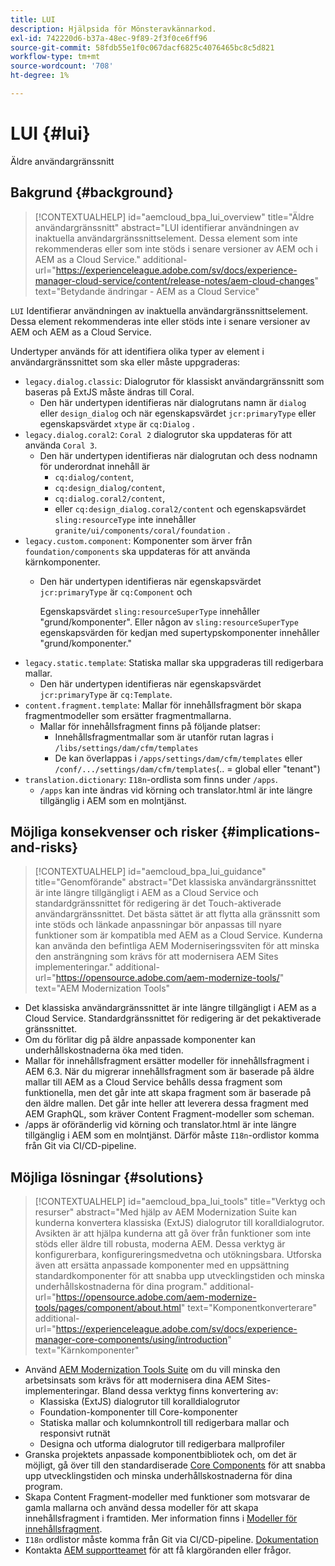 ```yaml
---
title: LUI
description: Hjälpsida för Mönsteravkännarkod.
exl-id: 742220d6-b37a-48ec-9f89-2f3f0ce6ff96
source-git-commit: 58fdb55e1f0c067dacf6825c4076465bc8c5d821
workflow-type: tm+mt
source-wordcount: '708'
ht-degree: 1%

---
```


# LUI {#lui}

Äldre användargränssnitt

## Bakgrund {#background}

>[!CONTEXTUALHELP]
>id="aemcloud_bpa_lui_overview"
>title="Äldre användargränssnitt"
>abstract="LUI identifierar användningen av inaktuella användargränssnittselement. Dessa element som inte rekommenderas eller som inte stöds i senare versioner av AEM och i AEM as a Cloud Service."
>additional-url="https://experienceleague.adobe.com/sv/docs/experience-manager-cloud-service/content/release-notes/aem-cloud-changes" text="Betydande ändringar - AEM as a Cloud Service"

`LUI` Identifierar användningen av inaktuella användargränssnittselement. Dessa element rekommenderas inte eller stöds inte i senare versioner av AEM och AEM as a Cloud Service.

Undertyper används för att identifiera olika typer av element i användargränssnittet som ska eller måste uppgraderas:

* `legacy.dialog.classic`: Dialogrutor för klassiskt användargränssnitt som baseras på ExtJS måste ändras till Coral.
   * Den här undertypen identifieras när dialogrutans namn är `dialog` eller `design_dialog` och när
egenskapsvärdet `jcr:primaryType` eller egenskapsvärdet `xtype` är `cq:Dialog` .
* `legacy.dialog.coral2`: `Coral 2` dialogrutor ska uppdateras för att använda `Coral 3`.
   * Den här undertypen identifieras när dialogrutan och dess nodnamn för underordnat innehåll är
      * `cq:dialog/content`,
      * `cq:design_dialog/content`,
      * `cq:dialog.coral2/content`,
      * eller `cq:design_dialog.coral2/content`
och egenskapsvärdet `sling:resourceType` inte innehåller `granite/ui/components/coral/foundation` .
* `legacy.custom.component`: Komponenter som ärver från `foundation/components` ska uppdateras för att använda kärnkomponenter.
   * Den här undertypen identifieras när egenskapsvärdet `jcr:primaryType` är `cq:Component` och

     Egenskapsvärdet `sling:resourceSuperType` innehåller &quot;grund/komponenter&quot;. Eller någon av
     `sling:resourceSuperType` egenskapsvärden för kedjan med supertypskomponenter innehåller
&quot;grund/komponenter.&quot;
* `legacy.static.template`: Statiska mallar ska uppgraderas till redigerbara mallar.
   * Den här undertypen identifieras när egenskapsvärdet `jcr:primaryType` är `cq:Template`.
* `content.fragment.template`: Mallar för innehållsfragment bör skapa fragmentmodeller som ersätter fragmentmallarna.
   * Mallar för innehållsfragment finns på följande platser:
      * Innehållsfragmentmallar som är utanför rutan lagras i `/libs/settings/dam/cfm/templates`
      * De kan överlappas i `/apps/settings/dam/cfm/templates` eller `/conf/.../settings/dam/cfm/templates`(.. = global eller &quot;tenant&quot;)
* `translation.dictionary`: `I18n`-ordlista som finns under `/apps`.
   * `/apps` kan inte ändras vid körning och translator.html är inte längre tillgänglig i AEM som en molntjänst.

## Möjliga konsekvenser och risker {#implications-and-risks}

>[!CONTEXTUALHELP]
>id="aemcloud_bpa_lui_guidance"
>title="Genomförande"
>abstract="Det klassiska användargränssnittet är inte längre tillgängligt i AEM as a Cloud Service och standardgränssnittet för redigering är det Touch-aktiverade användargränssnittet. Det bästa sättet är att flytta alla gränssnitt som inte stöds och länkade anpassningar bör anpassas till nyare funktioner som är kompatibla med AEM as a Cloud Service. Kunderna kan använda den befintliga AEM Moderniseringssviten för att minska den ansträngning som krävs för att modernisera AEM Sites implementeringar."
>additional-url="https://opensource.adobe.com/aem-modernize-tools/" text="AEM Modernization Tools"

* Det klassiska användargränssnittet är inte längre tillgängligt i AEM as a Cloud Service. Standardgränssnittet för redigering är det pekaktiverade gränssnittet.
* Om du förlitar dig på äldre anpassade komponenter kan underhållskostnaderna öka med tiden.
* Mallar för innehållsfragment ersätter modeller för innehållsfragment i AEM 6.3. När du migrerar innehållsfragment som är baserade på äldre mallar till AEM as a Cloud Service behålls dessa fragment som funktionella, men det går inte att skapa fragment som är baserade på den äldre mallen. Det går inte heller att leverera dessa fragment med AEM GraphQL, som kräver Content Fragment-modeller som scheman.
* /apps är oföränderlig vid körning och translator.html är inte längre tillgänglig i AEM som en molntjänst. Därför måste `I18n`-ordlistor komma från Git via CI/CD-pipeline.

## Möjliga lösningar {#solutions}

>[!CONTEXTUALHELP]
>id="aemcloud_bpa_lui_tools"
>title="Verktyg och resurser"
>abstract="Med hjälp av AEM Modernization Suite kan kunderna konvertera klassiska (ExtJS) dialogrutor till koralldialogrutor. Avsikten är att hjälpa kunderna att gå över från funktioner som inte stöds eller äldre till robusta, moderna AEM. Dessa verktyg är konfigurerbara, konfigureringsmedvetna och utökningsbara. Utforska även att ersätta anpassade komponenter med en uppsättning standardkomponenter för att snabba upp utvecklingstiden och minska underhållskostnaderna för dina program."
>additional-url="https://opensource.adobe.com/aem-modernize-tools/pages/component/about.html" text="Komponentkonverterare"
>additional-url="https://experienceleague.adobe.com/sv/docs/experience-manager-core-components/using/introduction" text="Kärnkomponenter"

* Använd [AEM Modernization Tools Suite](https://opensource.adobe.com/aem-modernize-tools/) om du vill minska den arbetsinsats som krävs för att modernisera dina AEM Sites-implementeringar. Bland dessa verktyg finns konvertering av:
   * Klassiska (ExtJS) dialogrutor till koralldialogrutor
   * Foundation-komponenter till Core-komponenter
   * Statiska mallar och kolumnkontroll till redigerbara mallar och responsivt rutnät
   * Designa och utforma dialogrutor till redigerbara mallprofiler
* Granska projektets anpassade komponentbibliotek och, om det är möjligt, gå över till den standardiserade [Core Components](https://experienceleague.adobe.com/sv/docs/experience-manager-core-components/using/introduction) för att snabba upp utvecklingstiden och minska underhållskostnaderna för dina program.
* Skapa Content Fragment-modeller med funktioner som motsvarar de gamla mallarna och använd dessa modeller för att skapa innehållsfragment i framtiden. Mer information finns i [Modeller för innehållsfragment](https://experienceleague.adobe.com/sv/docs/experience-manager-65/content/assets/content-fragments/content-fragments-models).
* `I18n` ordlistor måste komma från Git via CI/CD-pipeline. [Dokumentation](https://experienceleague.adobe.com/sv/docs/experience-manager-cloud-service/content/release-notes/aem-cloud-changes#apps-libs-immutable)
* Kontakta [AEM supportteamet](https://helpx.adobe.com/se/enterprise/using/support-for-experience-cloud.html) för att få klargöranden eller frågor.
